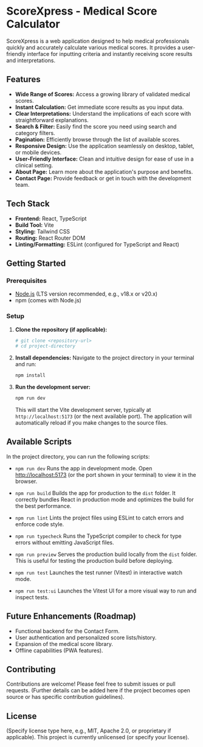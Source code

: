 # ScoreXpress - Medical Score Calculator

ScoreXpress is a web application designed to help medical professionals quickly and accurately calculate various medical scores. It provides a user-friendly interface for inputting criteria and instantly receiving score results and interpretations.

## Features

- **Wide Range of Scores:** Access a growing library of validated medical scores.
- **Instant Calculation:** Get immediate score results as you input data.
- **Clear Interpretations:** Understand the implications of each score with straightforward explanations.
- **Search & Filter:** Easily find the score you need using search and category filters.
- **Pagination:** Efficiently browse through the list of available scores.
- **Responsive Design:** Use the application seamlessly on desktop, tablet, or mobile devices.
- **User-Friendly Interface:** Clean and intuitive design for ease of use in a clinical setting.
- **About Page:** Learn more about the application's purpose and benefits.
- **Contact Page:** Provide feedback or get in touch with the development team.

## Tech Stack

- **Frontend:** React, TypeScript
- **Build Tool:** Vite
- **Styling:** Tailwind CSS
- **Routing:** React Router DOM
- **Linting/Formatting:** ESLint (configured for TypeScript and React)

## Getting Started

### Prerequisites

- [Node.js](https://nodejs.org/) (LTS version recommended, e.g., v18.x or v20.x)
- npm (comes with Node.js)

### Setup

1.  **Clone the repository (if applicable):**
    ```bash
    # git clone <repository-url>
    # cd project-directory
    ```

2.  **Install dependencies:**
    Navigate to the project directory in your terminal and run:
    ```bash
    npm install
    ```

3.  **Run the development server:**
    ```bash
    npm run dev
    ```
    This will start the Vite development server, typically at `http://localhost:5173` (or the next available port). The application will automatically reload if you make changes to the source files.

## Available Scripts

In the project directory, you can run the following scripts:

-   `npm run dev`
    Runs the app in development mode. Open [http://localhost:5173](http://localhost:5173) (or the port shown in your terminal) to view it in the browser.

-   `npm run build`
    Builds the app for production to the `dist` folder.
    It correctly bundles React in production mode and optimizes the build for the best performance.

-   `npm run lint`
    Lints the project files using ESLint to catch errors and enforce code style.

-   `npm run typecheck`
    Runs the TypeScript compiler to check for type errors without emitting JavaScript files.

-   `npm run preview`
    Serves the production build locally from the `dist` folder. This is useful for testing the production build before deploying.

-   `npm run test`
    Launches the test runner (Vitest) in interactive watch mode.

-   `npm run test:ui`
    Launches the Vitest UI for a more visual way to run and inspect tests.

## Future Enhancements (Roadmap)

-   Functional backend for the Contact Form.
-   User authentication and personalized score lists/history.
-   Expansion of the medical score library.
-   Offline capabilities (PWA features).

## Contributing

Contributions are welcome! Please feel free to submit issues or pull requests.
(Further details can be added here if the project becomes open source or has specific contribution guidelines).

## License

(Specify license type here, e.g., MIT, Apache 2.0, or proprietary if applicable).
This project is currently unlicensed (or specify your license).
